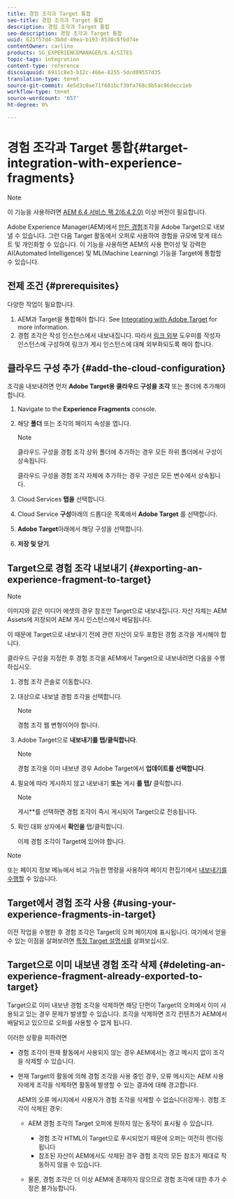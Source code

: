 ```yaml
---
title: 경험 조각과 Target 통합
seo-title: 경험 조각과 Target 통합
description: 경험 조각과 Target 통합
seo-description: 경험 조각과 Target 통합
uuid: 621f57d4-3b8d-49ea-b193-8530c8fbd74e
contentOwner: carlino
products: SG_EXPERIENCEMANAGER/6.4/SITES
topic-tags: integration
content-type: reference
discoiquuid: 6911c8e3-b12c-466e-8255-5dcd09557d35
translation-type: tm+mt
source-git-commit: 4e5d3c0ae71f601bcf39fa768c8b5ac86decc1eb
workflow-type: tm+mt
source-wordcount: '657'
ht-degree: 0%

---
```



# 경험 조각과 Target 통합{#target-integration-with-experience-fragments}

>[!NOTE]
>
>이 기능을 사용하려면 [AEM 6.4 서비스 팩 2(6.4.2.0)](/help/release-notes/sp-release-notes.md) 이상 버전이 필요합니다.

Adobe Experience Manager(AEM)에서 [만든 경험](/help/sites-authoring/experience-fragments.md)조각을 Adobe Target으로 내보낼 수 있습니다. 그런 다음 Target 활동에서 오퍼로 사용하여 경험을 규모에 맞게 테스트 및 개인화할 수 있습니다. 이 기능을 사용하면 AEM의 사용 편이성 및 강력한 AI(Automated Intelligence) 및 ML(Machine Learning) 기능을 Target에 통합할 수 있습니다.

## 전제 조건 {#prerequisites}

다양한 작업이 필요합니다.

1. AEM과 Target을 통합해야 합니다. See [Integrating with Adobe Target](/help/sites-administering/target.md) for more information.
1. 경험 조각은 작성 인스턴스에서 내보내집니다. 따라서 [링크 외부](/help/sites-developing/externalizer.md) 도우미를 작성자 인스턴스에 구성하여 링크가 게시 인스턴스에 대해 외부화되도록 해야 합니다.

## 클라우드 구성 추가 {#add-the-cloud-configuration}

조각을 내보내려면 먼저 **Adobe Target용** **클라우드 구성을 조각** 또는 폴더에 추가해야 합니다.

1. Navigate to the **Experience Fragments** console.
1. 해당 **폴더** 또는 조각의 페이지 속성을 엽니다.

   >[!NOTE]
   >
   >클라우드 구성을 경험 조각 상위 폴더에 추가하는 경우 모든 하위 폴더에서 구성이 상속됩니다.
   >
   >클라우드 구성을 경험 조각 자체에 추가하는 경우 구성은 모든 변수에서 상속됩니다.

1. Cloud Services **탭을** 선택합니다.

1. Cloud Service **구성**&#x200B;아래의 드롭다운 목록에서 **Adobe Target** 를 선택합니다.
1. **Adobe Target**&#x200B;아래에서 해당 구성을 선택합니다.

1. **저장 및 닫기**.

## Target으로 경험 조각 내보내기 {#exporting-an-experience-fragment-to-target}

>[!NOTE]
>
>이미지와 같은 미디어 에셋의 경우 참조만 Target으로 내보내집니다. 자산 자체는 AEM Assets에 저장되어 AEM 게시 인스턴스에서 배달됩니다.
>
>이 때문에 Target으로 내보내기 전에 관련 자산이 모두 포함된 경험 조각을 게시해야 합니다.

클라우드 구성을 지정한 후 경험 조각을 AEM에서 Target으로 내보내려면 다음을 수행하십시오.

1. 경험 조각 콘솔로 이동합니다.
1. 대상으로 내보낼 경험 조각을 선택합니다.

   >[!NOTE]
   >
   >경험 조각 웹 변형이어야 합니다.

1. Adobe Target으로 **내보내기를 탭/클릭합니다**.

   >[!NOTE]
   >
   >경험 조각을 이미 내보낸 경우 Adobe Target에서 **업데이트를 선택합니다**.

1. 필요에 따라 게시하지 않고 내보내기 **또는** 게시 **를 탭/** 클릭합니다.

   >[!NOTE]
   >
   >게시**를 선택하면 경험 조각이 즉시 게시되어 Target으로 전송됩니다.

1. 확인 대화 상자에서 **확인을** 탭/클릭합니다.

   이제 경험 조각이 Target에 있어야 합니다.

>[!NOTE]
>
>또는 페이지 정보 메뉴에서 비교 가능한 명령을 사용하여 페이지 편집기에서 [내보내기를 수행할](/help/sites-authoring/author-environment-tools.md#page-information) 수 있습니다.

## Target에서 경험 조각 사용 {#using-your-experience-fragments-in-target}

이전 작업을 수행한 후 경험 조각은 Target의 오퍼 페이지에 표시됩니다. 여기에서 얻을 수 있는 이점을 살펴보려면 [특정 Target 설명서를](https://experiencecloud.adobe.com/resources/help/en_US/target/target/aem-experience-fragments.html) 살펴보십시오.

## Target으로 이미 내보낸 경험 조각 삭제 {#deleting-an-experience-fragment-already-exported-to-target}

Target으로 이미 내보낸 경험 조각을 삭제하면 해당 단편이 Target의 오퍼에서 이미 사용되고 있는 경우 문제가 발생할 수 있습니다. 조각을 삭제하면 조각 컨텐츠가 AEM에서 배달되고 있으므로 오퍼를 사용할 수 없게 됩니다.

이러한 상황을 피하려면

* 경험 조각이 현재 활동에서 사용되지 않는 경우 AEM에서는 경고 메시지 없이 조각을 삭제할 수 있습니다.
* 현재 Target의 활동에 의해 경험 조각을 사용 중인 경우, 오류 메시지는 AEM 사용자에게 조각을 삭제하면 활동에 발생할 수 있는 결과에 대해 경고합니다.

   AEM의 오류 메시지에서 사용자가 경험 조각을 삭제할 수 없습니다(강제-). 경험 조각이 삭제된 경우:

   * AEM 경험 조각의 Target 오퍼에 원하지 않는 동작이 표시될 수 있습니다.

      * 경험 조각 HTML이 Target으로 푸시되었기 때문에 오퍼는 여전히 렌더링됩니다
      * 참조된 자산이 AEM에서도 삭제된 경우 경험 조각의 모든 참조가 제대로 작동하지 않을 수 있습니다.
   * 물론, 경험 조각은 더 이상 AEM에 존재하지 않으므로 경험 조각에 대한 추가 수정은 불가능합니다.


